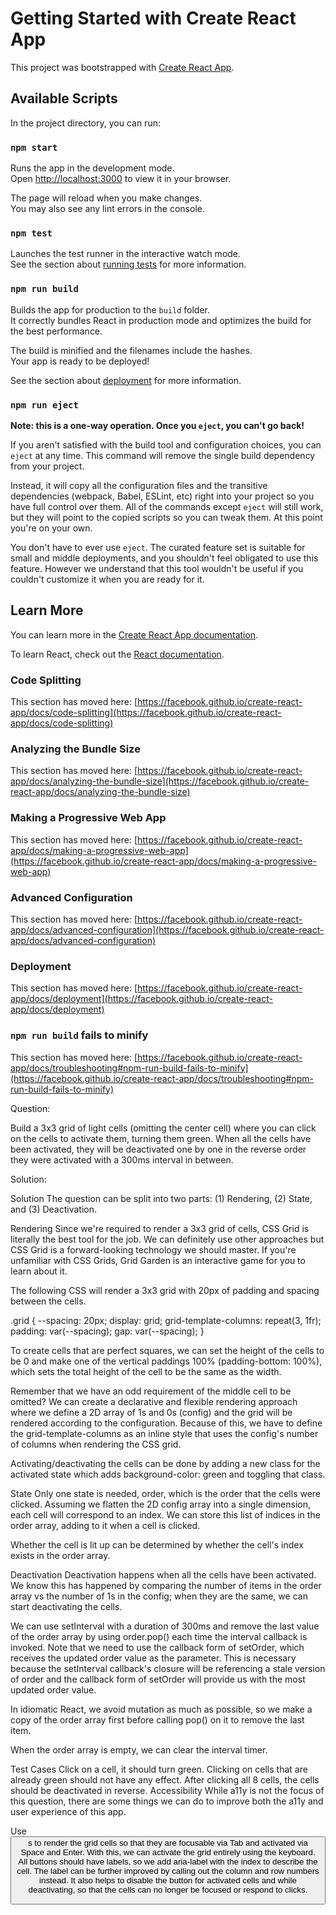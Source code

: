 # Getting Started with Create React App

This project was bootstrapped with [Create React App](https://github.com/facebook/create-react-app).

## Available Scripts

In the project directory, you can run:

### `npm start`

Runs the app in the development mode.\
Open [http://localhost:3000](http://localhost:3000) to view it in your browser.

The page will reload when you make changes.\
You may also see any lint errors in the console.

### `npm test`

Launches the test runner in the interactive watch mode.\
See the section about [running tests](https://facebook.github.io/create-react-app/docs/running-tests) for more information.

### `npm run build`

Builds the app for production to the `build` folder.\
It correctly bundles React in production mode and optimizes the build for the best performance.

The build is minified and the filenames include the hashes.\
Your app is ready to be deployed!

See the section about [deployment](https://facebook.github.io/create-react-app/docs/deployment) for more information.

### `npm run eject`

**Note: this is a one-way operation. Once you `eject`, you can't go back!**

If you aren't satisfied with the build tool and configuration choices, you can `eject` at any time. This command will remove the single build dependency from your project.

Instead, it will copy all the configuration files and the transitive dependencies (webpack, Babel, ESLint, etc) right into your project so you have full control over them. All of the commands except `eject` will still work, but they will point to the copied scripts so you can tweak them. At this point you're on your own.

You don't have to ever use `eject`. The curated feature set is suitable for small and middle deployments, and you shouldn't feel obligated to use this feature. However we understand that this tool wouldn't be useful if you couldn't customize it when you are ready for it.

## Learn More

You can learn more in the [Create React App documentation](https://facebook.github.io/create-react-app/docs/getting-started).

To learn React, check out the [React documentation](https://reactjs.org/).

### Code Splitting

This section has moved here: [https://facebook.github.io/create-react-app/docs/code-splitting](https://facebook.github.io/create-react-app/docs/code-splitting)

### Analyzing the Bundle Size

This section has moved here: [https://facebook.github.io/create-react-app/docs/analyzing-the-bundle-size](https://facebook.github.io/create-react-app/docs/analyzing-the-bundle-size)

### Making a Progressive Web App

This section has moved here: [https://facebook.github.io/create-react-app/docs/making-a-progressive-web-app](https://facebook.github.io/create-react-app/docs/making-a-progressive-web-app)

### Advanced Configuration

This section has moved here: [https://facebook.github.io/create-react-app/docs/advanced-configuration](https://facebook.github.io/create-react-app/docs/advanced-configuration)

### Deployment

This section has moved here: [https://facebook.github.io/create-react-app/docs/deployment](https://facebook.github.io/create-react-app/docs/deployment)

### `npm run build` fails to minify

This section has moved here: [https://facebook.github.io/create-react-app/docs/troubleshooting#npm-run-build-fails-to-minify](https://facebook.github.io/create-react-app/docs/troubleshooting#npm-run-build-fails-to-minify)


Question:

Build a 3x3 grid of light cells (omitting the center cell) where you can click on the cells to activate them, turning them green. When all the cells have been activated, they will be deactivated one by one in the reverse order they were activated with a 300ms interval in between.



Solution:

Solution
The question can be split into two parts: (1) Rendering, (2) State, and (3) Deactivation.

Rendering
Since we're required to render a 3x3 grid of cells, CSS Grid is literally the best tool for the job. We can definitely use other approaches but CSS Grid is a forward-looking technology we should master. If you're unfamiliar with CSS Grids, Grid Garden is an interactive game for you to learn about it.

The following CSS will render a 3x3 grid with 20px of padding and spacing between the cells.

.grid {
  --spacing: 20px;
  display: grid;
  grid-template-columns: repeat(3, 1fr);
  padding: var(--spacing);
  gap: var(--spacing);
}

To create cells that are perfect squares, we can set the height of the cells to be 0 and make one of the vertical paddings 100% (padding-bottom: 100%), which sets the total height of the cell to be the same as the width.

Remember that we have an odd requirement of the middle cell to be omitted? We can create a declarative and flexible rendering approach where we define a 2D array of 1s and 0s (config) and the grid will be rendered according to the configuration. Because of this, we have to define the grid-template-columns as an inline style that uses the config's number of columns when rendering the CSS grid.

Activating/deactivating the cells can be done by adding a new class for the activated state which adds background-color: green and toggling that class.

State
Only one state is needed, order, which is the order that the cells were clicked. Assuming we flatten the 2D config array into a single dimension, each cell will correspond to an index. We can store this list of indices in the order array, adding to it when a cell is clicked.

Whether the cell is lit up can be determined by whether the cell's index exists in the order array.

Deactivation
Deactivation happens when all the cells have been activated. We know this has happened by comparing the number of items in the order array vs the number of 1s in the config; when they are the same, we can start deactivating the cells.

We can use setInterval with a duration of 300ms and remove the last value of the order array by using order.pop() each time the interval callback is invoked. Note that we need to use the callback form of setOrder, which receives the updated order value as the parameter. This is necessary because the setInterval callback's closure will be referencing a stale version of order and the callback form of setOrder will provide us with the most updated order value.

In idiomatic React, we avoid mutation as much as possible, so we make a copy of the order array first before calling pop() on it to remove the last item.

When the order array is empty, we can clear the interval timer.

Test Cases
Click on a cell, it should turn green.
Clicking on cells that are already green should not have any effect.
After clicking all 8 cells, the cells should be deactivated in reverse.
Accessibility
While a11y is not the focus of this question, there are some things we can do to improve both the a11y and user experience of this app.

Use <button>s to render the grid cells so that they are focusable via Tab and activated via Space and Enter. With this, we can activate the grid entirely using the keyboard.
All buttons should have labels, so we add aria-label with the index to describe the cell. The label can be further improved by calling out the column and row numbers instead.
It also helps to disable the button for activated cells and while deactivating, so that the cells can no longer be focused or respond to clicks.